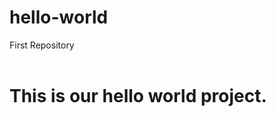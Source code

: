 # hello-world
First Repository

<html>
<header>
</header>
<body>
  <h1>This is our hello world project.</h1>
</body>
</html>

